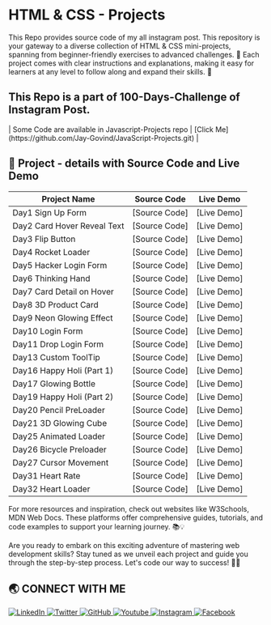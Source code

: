# HTML & CSS - Projects
This Repo provides source code of my all instagram post. This repository is your gateway to a diverse collection of HTML &amp; CSS mini-projects, spanning from beginner-friendly exercises to advanced challenges. 🌟 Each project comes with clear instructions and explanations, making it easy for learners at any level to follow along and expand their skills. 🚀

<h2>This Repo is a part of 100-Days-Challenge of Instagram Post.</h2>
| Some Code are available in Javascript-Projects repo | [Click Me](https://github.com/Jay-Govind/JavaScript-Projects.git) |

## 🔨 Project - details with Source Code and Live Demo

| Project Name       | Source Code                                         | Live Demo                                                |
| ------------------ | --------------------------------------------------- | -------------------------------------------------------- |
| Day1 Sign Up Form            | [Source Code]  | [Live Demo] |
| Day2 Card Hover Reveal Text  | [Source Code]  | [Live Demo] |
| Day3 Flip Button             | [Source Code]  | [Live Demo] |
| Day4 Rocket Loader           | [Source Code]  | [Live Demo] |
| Day5 Hacker Login Form       | [Source Code]  | [Live Demo] |
| Day6 Thinking Hand           | [Source Code]  | [Live Demo] |
| Day7 Card Detail on Hover    | [Source Code]  | [Live Demo] |
| Day8 3D Product Card         | [Source Code]  | [Live Demo] |
| Day9 Neon Glowing Effect     | [Source Code]  | [Live Demo] |
| Day10 Login Form             | [Source Code]  | [Live Demo] |
| Day11 Drop Login Form        | [Source Code]  | [Live Demo] |
| Day13 Custom ToolTip         | [Source Code]  | [Live Demo] |
| Day16 Happy Holi (Part 1)    | [Source Code]  | [Live Demo] |
| Day17 Glowing Bottle         | [Source Code]  | [Live Demo] |
| Day19 Happy Holi (Part 2)    | [Source Code]  | [Live Demo] |
| Day20 Pencil PreLoader       | [Source Code]  | [Live Demo] |
| Day21 3D Glowing Cube        | [Source Code]  | [Live Demo] |
| Day25 Animated Loader        | [Source Code]  | [Live Demo] |
| Day26 Bicycle Preloader      | [Source Code]  | [Live Demo] |
| Day27 Cursor Movement        | [Source Code]  | [Live Demo] |
| Day31 Heart Rate             | [Source Code]  | [Live Demo] |
| Day32 Heart Loader           | [Source Code]  | [Live Demo] |


For more resources and inspiration, check out websites like W3Schools, MDN Web Docs. These platforms offer comprehensive guides, tutorials, and code examples to support your learning journey. 📚💡

Are you ready to embark on this exciting adventure of mastering web development skills? Stay tuned as we unveil each project and guide you through the step-by-step process. Let's code our way to success! 💪🌐

## 🌏 **CONNECT WITH ME**

<a  href="https://www.linkedin.com/in/govind-jay">
    <img src="https://img.shields.io/badge/LinkedIn-0077B5?style=for-the-badge&logo=linkedin&logoColor=white" title="LinkedIn"  alt="LinkedIn"/>
</a>
<a href="https://twitter.com/_JayGovind"> 
    <img src="https://img.shields.io/badge/Twitter-1DA1F2?style=for-the-badge&logo=twitter&logoColor=white" title="Twitter"  alt="Twitter"/>
</a>
<a href="https://www.github.com/Jay-Govind"> 
    <img src="https://img.shields.io/badge/GitHub-100000?style=for-the-badge&logo=github&logoColor=white" title="GitHub"  alt="GitHub"/>
</a>
<a href="https://www.youtube.com/@jaygovindofficial751"> 
    <img src="https://img.shields.io/badge/YouTube-FF0000?style=for-the-badge&logo=youtube&logoColor=white" title="Youtube"  alt="Youtube"/>
</a>
<a href="https://www.instagram.com/devwithgovind"> 
    <img src="https://img.shields.io/badge/Instagram-E4405F?style=for-the-badge&logo=instagram&logoColor=white" title="Instagram"  alt="Instagram"/>
</a>
<a href="https://www.facebook.com/profile.php?id=61556260830301&mibextid=ZbWKwL"> 
    <img src="https://img.shields.io/badge/Facebook-%231877F2.svg?style=for-the-badge&logo=Facebook&logoColor=white" title="Facebook"  alt="Facebook"/>
</a>
